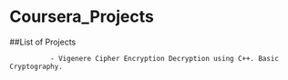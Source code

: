 # Coursera_Projects

##List of Projects
              
              - Vigenere Cipher Encryption Decryption using C++. Basic Cryptography.
